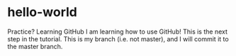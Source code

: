 # hello-world
Practice? Learning GitHub
I am learning how to use GitHub! This is the next step in the tutorial. This is my branch (i.e. not master), and I will commit it to the master branch.
